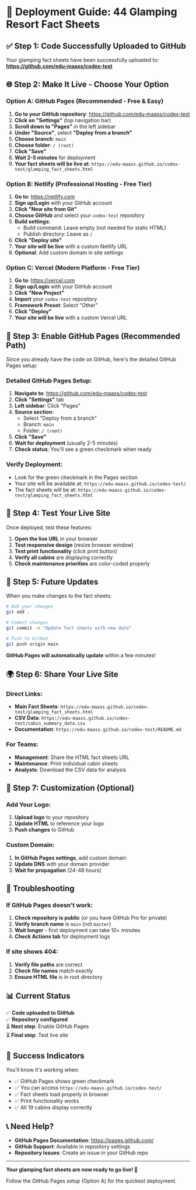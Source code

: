 # 🚀 Deployment Guide: 44 Glamping Resort Fact Sheets

## ✅ **Step 1: Code Successfully Uploaded to GitHub**

Your glamping fact sheets have been successfully uploaded to:
**https://github.com/edu-maass/codex-test**

## 🌐 **Step 2: Make It Live - Choose Your Option**

### **Option A: GitHub Pages (Recommended - Free & Easy)**

1. **Go to your GitHub repository**: https://github.com/edu-maass/codex-test
2. **Click on "Settings"** (top navigation bar)
3. **Scroll down to "Pages"** in the left sidebar
4. **Under "Source"**, select **"Deploy from a branch"**
5. **Choose branch**: `main`
6. **Choose folder**: `/ (root)`
7. **Click "Save"**
8. **Wait 2-5 minutes** for deployment
9. **Your fact sheets will be live at**: `https://edu-maass.github.io/codex-test/glamping_fact_sheets.html`

### **Option B: Netlify (Professional Hosting - Free Tier)**

1. **Go to**: https://netlify.com
2. **Sign up/Login** with your GitHub account
3. **Click "New site from Git"**
4. **Choose GitHub** and select your `codex-test` repository
5. **Build settings**:
   - Build command: Leave empty (not needed for static HTML)
   - Publish directory: Leave as `/`
6. **Click "Deploy site"**
7. **Your site will be live** with a custom Netlify URL
8. **Optional**: Add custom domain in site settings

### **Option C: Vercel (Modern Platform - Free Tier)**

1. **Go to**: https://vercel.com
2. **Sign up/Login** with your GitHub account
3. **Click "New Project"**
4. **Import** your `codex-test` repository
5. **Framework Preset**: Select "Other"
6. **Click "Deploy"**
7. **Your site will be live** with a custom Vercel URL

## 🔧 **Step 3: Enable GitHub Pages (Recommended Path)**

Since you already have the code on GitHub, here's the detailed GitHub Pages setup:

### **Detailed GitHub Pages Setup:**

1. **Navigate to**: https://github.com/edu-maass/codex-test
2. **Click "Settings"** tab
3. **Left sidebar**: Click "Pages"
4. **Source section**: 
   - Select "Deploy from a branch"
   - Branch: `main`
   - Folder: `/ (root)`
5. **Click "Save"**
6. **Wait for deployment** (usually 2-5 minutes)
7. **Check status**: You'll see a green checkmark when ready

### **Verify Deployment:**
- Look for the green checkmark in the Pages section
- Your site will be available at: `https://edu-maass.github.io/codex-test/`
- The fact sheets will be at: `https://edu-maass.github.io/codex-test/glamping_fact_sheets.html`

## 📱 **Step 4: Test Your Live Site**

Once deployed, test these features:

1. **Open the live URL** in your browser
2. **Test responsive design** (resize browser window)
3. **Test print functionality** (click print button)
4. **Verify all cabins** are displaying correctly
5. **Check maintenance priorities** are color-coded properly

## 🔄 **Step 5: Future Updates**

When you make changes to the fact sheets:

```bash
# Add your changes
git add .

# Commit changes
git commit -m "Update fact sheets with new data"

# Push to GitHub
git push origin main
```

**GitHub Pages will automatically update** within a few minutes!

## 🌍 **Step 6: Share Your Live Site**

### **Direct Links:**
- **Main Fact Sheets**: `https://edu-maass.github.io/codex-test/glamping_fact_sheets.html`
- **CSV Data**: `https://edu-maass.github.io/codex-test/cabin_summary_data.csv`
- **Documentation**: `https://edu-maass.github.io/codex-test/README.md`

### **For Teams:**
- **Management**: Share the HTML fact sheets URL
- **Maintenance**: Print individual cabin sheets
- **Analysts**: Download the CSV data for analysis

## 🎯 **Step 7: Customization (Optional)**

### **Add Your Logo:**
1. **Upload logo** to your repository
2. **Update HTML** to reference your logo
3. **Push changes** to GitHub

### **Custom Domain:**
1. **In GitHub Pages settings**, add custom domain
2. **Update DNS** with your domain provider
3. **Wait for propagation** (24-48 hours)

## 🚨 **Troubleshooting**

### **If GitHub Pages doesn't work:**
1. **Check repository is public** (or you have GitHub Pro for private)
2. **Verify branch name** is `main` (not `master`)
3. **Wait longer** - first deployment can take 10+ minutes
4. **Check Actions tab** for deployment logs

### **If site shows 404:**
1. **Verify file paths** are correct
2. **Check file names** match exactly
3. **Ensure HTML file** is in root directory

## 📊 **Current Status**

✅ **Code uploaded to GitHub**  
✅ **Repository configured**  
⏳ **Next step**: Enable GitHub Pages  
⏳ **Final step**: Test live site  

## 🎉 **Success Indicators**

You'll know it's working when:
- ✅ GitHub Pages shows green checkmark
- ✅ You can access `https://edu-maass.github.io/codex-test/`
- ✅ Fact sheets load properly in browser
- ✅ Print functionality works
- ✅ All 19 cabins display correctly

## 📞 **Need Help?**

- **GitHub Pages Documentation**: https://pages.github.com/
- **GitHub Support**: Available in repository settings
- **Repository Issues**: Create an issue in your GitHub repo

---

**Your glamping fact sheets are now ready to go live! 🚀**

Follow the GitHub Pages setup (Option A) for the quickest deployment.
